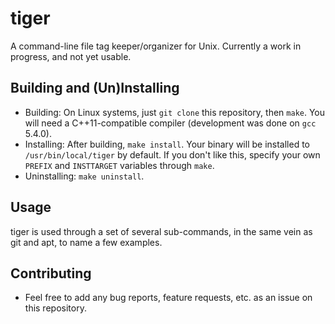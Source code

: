 # tiger
A command-line file tag keeper/organizer for Unix. Currently a work in
progress, and not yet usable.

## Building and (Un)Installing
 * Building: On Linux systems, just `git clone` this repository, then
   `make`. You will need a C++11-compatible compiler (development was
   done on `gcc` 5.4.0).
 * Installing: After building, `make install`. Your binary will be
   installed to `/usr/bin/local/tiger` by default. If you don't like
   this, specify your own `PREFIX` and `INSTTARGET` variables through
   `make`.
 * Uninstalling: `make uninstall`.

## Usage
tiger is used through a set of several sub-commands, in the same vein
as git and apt, to name a few examples.

## Contributing
 * Feel free to add any bug reports, feature requests, etc. as an issue
   on this repository.
